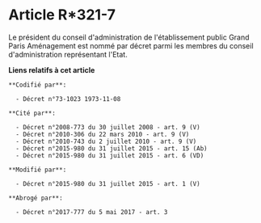 # Article R*321-7

Le président du conseil d'administration de l'établissement public Grand Paris Aménagement  est nommé par décret parmi les
membres du conseil d'administration représentant l'Etat.

**Liens relatifs à cet article**

	**Codifié par**:

	  - Décret n°73-1023 1973-11-08

	**Cité par**:

	  - Décret n°2008-773 du 30 juillet 2008 - art. 9 (V)
	  - Décret n°2010-306 du 22 mars 2010 - art. 9 (V)
	  - Décret n°2010-743 du 2 juillet 2010 - art. 9 (V)
	  - Décret n°2015-980 du 31 juillet 2015 - art. 15 (Ab)
	  - Décret n°2015-980 du 31 juillet 2015 - art. 6 (VD)

	**Modifié par**:

	  - Décret n°2015-980 du 31 juillet 2015 - art. 1 (V)

	**Abrogé par**:

	  - Décret n°2017-777 du 5 mai 2017 - art. 3
